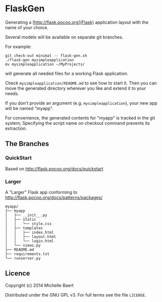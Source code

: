 # FlaskGen

Generating a [http://flask.pocoo.org](Flask) application layout with
the name of your choice.

Several models will be available on separate git branches.

For example:

    git check-out minimal -- flask-gen.sh
    ./flask-gen mysimpleapplication
    mv mysimpleapplication ~/MyProjects/

will generate all needed files for a working Flask application.

Check `mysimpleapplication/README.md` to see how to start it.
Then you can move the generated directory wherever you like and
extend it to your needs.

If you don't provide an argument (e.g. `mysimpleapplication`), your
new app will be named "myapp".

For convenience, the generated contents for "myapp" is tracked in the
git system; Specifying the script name on checkout command prevents
its extraction.

## The Branches

### QuickStart

Based on http://flask.pocoo.org/docs/quickstart

### Larger

A "Larger" Flask app conforming to
http://flask.pocoo.org/docs/patterns/packages/

    myapp/
    ├── myapp
    │   ├── __init__.py
    │   ├── static
    │   │   └── style.css
    │   ├── templates
    │   │   ├── index.html
    │   │   ├── layout.html
    │   │   └── login.html
    │   └── views.py
    ├── README.md
    ├── requirements.txt
    └── runserver.py
    
## Licence
Copyright (c) 2014 Michelle Baert

Distributed under the GNU GPL v3. For full terms see the file `LICENSE`.
